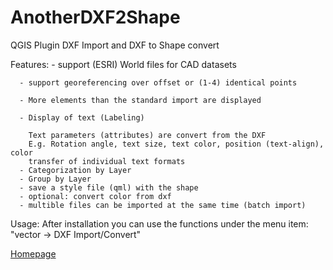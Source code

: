 # AnotherDXF2Shape
QGIS Plugin DXF Import and DXF to Shape convert


Features: - support (ESRI) World files for CAD datasets

      - support georeferencing over offset or (1-4) identical points
      
      - More elements than the standard import are displayed
      
      - Display of text (Labeling)
      
        Text parameters (attributes) are convert from the DXF
        E.g. Rotation angle, text size, text color, position (text-align), color
        transfer of individual text formats
      - Categorization by Layer
      - Group by Layer
      - save a style file (qml) with the shape
      - optional: convert color from dxf
      - multible files can be imported at the same time (batch import)
      



Usage:
After installation you can use the functions under the menu item:
 "vector -> DXF Import/Convert"

[Homepage](http://gis.makobo.de/en_qgis-dxfimport-dxf2shape/)
